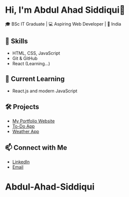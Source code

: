 # Hi, I'm Abdul Ahad Siddiqui👋

🎓 BSc IT Graduate | 💻 Aspiring Web Developer | 📍 India

## 🚀 Skills
- HTML, CSS, JavaScript
- Git & GitHub
- React (Learning...)

## 🌱 Current Learning
- React.js and modern JavaScript

## 🛠️ Projects
- [My Portfolio Website](https://your-portfolio-link.com)
- [To-Do App](https://github.com/yourusername/todo-app)
- [Weather App](https://github.com/yourusername/weather-app)

## 📫 Connect with Me
- [LinkedIn](https://linkedin.com/in/yourprofile)
- [Email](mailto:youremail@example.com)
# Abdul-Ahad-Siddiqui
